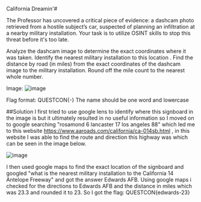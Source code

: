 California Dreamin'#

The Professor has uncovered a critical piece of evidence: a dashcam photo retrieved from a hostile subject’s car, suspected of planning an infiltration at a nearby military installation. Your task is to utilize OSINT skills to stop this threat before it's too late.

Analyze the dashcam image to determine the exact coordinates where it was taken. Identify the nearest military installation to this location . Find the distance by road (in miles) from the exact coordinates of the dashcam image to the military installation. Round off the mile count to the nearest whole number.

Image:
![image](https://github.com/user-attachments/assets/d17225a5-7903-42c5-b996-3d5498e2456a)


Flag format: QUESTCON{<Name of airforce base>-<rounded off mile count>} The name should be one word and lowercase

##Solution
I first tried to use google lens to identify where this signboard in the image is but it ultimately resulted in no useful information so I moved on to google searching "rosamond 6 lancaster 17 los angeles 88" which led me to this website https://www.aaroads.com/california/ca-014sb.html , in this website I was able to find the route and direction this highway was which can be seen in the image below. 

![image](https://github.com/user-attachments/assets/dee4b0f3-4698-46a0-9e79-cc19d36c1341)

I then used google maps to find the exact location of the signboard and googled "what is the nearest military installation to the California 14 Antelope Freeway" and got the answer Edwards AFB. Using google maps i checked for the directions to Edwards AFB and the distance in miles which was 23.3 and rounded it to 23. So I got the flag: QUESTCON{edwards-23}

